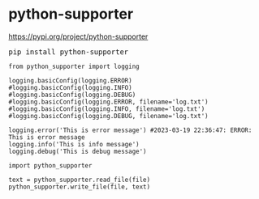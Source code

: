 # python-supporter

https://pypi.org/project/python-supporter
<pre>
pip install python-supporter
</pre>

```
from python_supporter import logging

logging.basicConfig(logging.ERROR)
#logging.basicConfig(logging.INFO)
#logging.basicConfig(logging.DEBUG)
#logging.basicConfig(logging.ERROR, filename='log.txt')
#logging.basicConfig(logging.INFO, filename='log.txt')
#logging.basicConfig(logging.DEBUG, filename='log.txt')

logging.error('This is error message') #2023-03-19 22:36:47: ERROR: This is error message
logging.info('This is info message')
logging.debug('This is debug message')
```

```
import python_supporter

text = python_supporter.read_file(file)
python_supporter.write_file(file, text)
```
